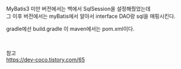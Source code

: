 MyBatis3 미만 버전에서는 백에서 SqlSession을 설정해줬었는데                     
그 이후 버전에서는 myBatis에서 알아서 interface DAO랑 sql을 매핑시킨다.
          
                      
gradle에선 build.gradle 이 maven에서는 pom.xml이다.

<br>

참고           
https://dev-coco.tistory.com/65
